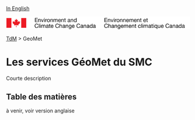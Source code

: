 [In English](readme_en.md)

![ECCC logo](../img_eccc-logo.png)

[TdM](../readme_fr.md) > GeoMet

Les services GéoMet du SMC
============================

Courte description

Table des matières
----------------

à venir, voir version anglaise
